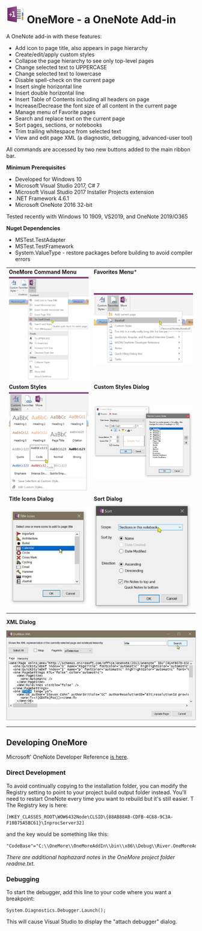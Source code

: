 ﻿# ![logo](Screenshots/Logo.jpg "logo") OneMore - a OneNote Add-in

A OneNote add-in with these features:

* Add icon to page title, also appears in page hierarchy
* Create/edit/apply custom styles
* Collapse the page hierarchy to see only top-level pages
* Change selected text to UPPERCASE
* Change selected text to lowercase
* Disable spell-check on the current page
* Insert single horizontal line
* Insert double horizontal line
* Insert Table of Contents including all headers on page
* Increase/Decrease the font size of all content in the current page
* Manage menu of Favorite pages
* Search and replace text on the current page
* Sort pages, sections, or notebooks
* Trim trailing whitespace from selected text
* View and edit page XML (a diagnostic, debugging, advanced-user tool)

All commands are accessed by two new buttons added to the main ribbon bar.

**Minimum Prerequisites**

* Developed for Windows 10
* Microsoft Visual Studio 2017, C# 7
* Microsoft Visual Studio 2017 Installer Projects extension
* .NET Framework 4.6.1
* Microsoft OneNote 2016 32-bit

Tested recently with Windows 10 1909, VS2019, and OneNote 2019/O365

**Nuget Dependencies**

* MSTest.TestAdapter
* MSTest.TestFramework
* System.ValueType - restore packages before building to avoid compiler errors


|                                           |    |
| ----------------------------------------- | -- |
| **OneMore Command Menu**                 | **Favorites Menu***   |
| ![Command Menu](Screenshots/MoreMenu.jpg) | ![Favorites Menu](Screenshots/FavoritesMenu.jpg) | 
| **Custom Styles**                         | **Custom Styles Dialog** |
| ![Styles](Screenshots/CustomStyles.jpg)   | ![Styles Dialog](Screenshots/CustomStylesDialog.jpg) |
| **Title Icons Dialog**                    | **Sort Dialog** |
| ![Title Icon Dialog](Screenshots/TItleIconsDialog.jpg) | ![Sort Dialog](Screenshots/SortDialog.jpg) |

**XML Dialog**

![XML Dialog](Screenshots/XmlDialog.jpg)

---

## Developing OneMore

Microsoft' OneNote Developer Reference 
[is here](https://docs.microsoft.com/en-us/office/client-developer/onenote/onenote-developer-reference).

### Direct Development

To avoid continually copying to the installation folder, you can modify the Registry setting to point to your project build output folder instead. You'll
need to restart OneNote every time you want to rebuild but it's still easier. T
The Registry key is here:

    [HKEY_CLASSES_ROOT\WOW6432Node\CLSID\{88AB88AB-CDFB-4C68-9C3A-F10B75A5BC61}\InprocServer32]

and the key would be something like this:

	"CodeBase"="C:\\OneMore\\OneMoreAddIn\\bin\\x86\\Debug\\River.OneMoreAddIn.dll"

*There are additional haphazard notes in the OneMore project folder readme.txt.*


### Debugging

To start the debugger, add this line to your code where you want a breakpoint:

    System.Diagnostics.Debugger.Launch();

This will cause Visual Studio to display the "attach debugger" dialog.
